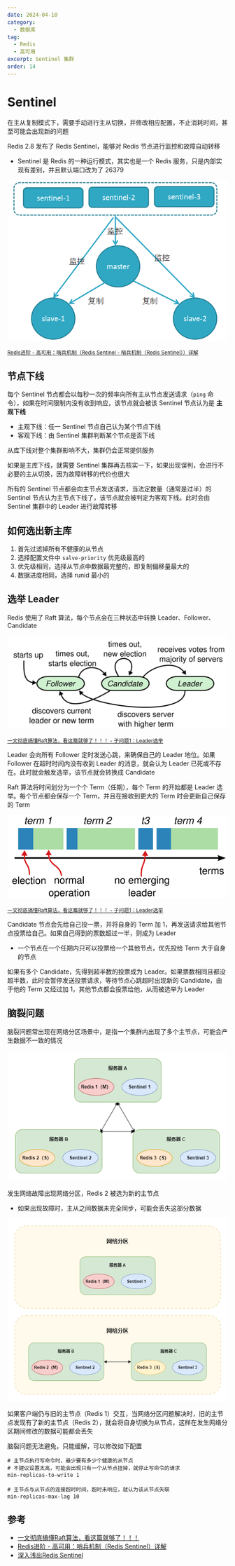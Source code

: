 ```yaml
---
date: 2024-04-10
category:
  - 数据库
tag:
  - Redis
  - 高可用
excerpt: Sentinel 集群
order: 14
---
```


# Sentinel

在主从复制模式下，需要手动进行主从切换，并修改相应配置，不止消耗时间，甚至可能会出现新的问题

Redis 2.8 发布了 Redis Sentinel，能够对 Redis 节点进行监控和故障自动转移

- Sentinel 是 Redis 的一种运行模式，其实也是一个 Redis 服务，只是内部实现有差别，并且默认端口改为了 26379

![](./md.assets/sentinel.png)

<small>[Redis进阶 - 高可用：哨兵机制（Redis Sentinel - 哨兵机制（Redis Sentinel））详解](https://pdai.tech/md/db/nosql-redis/db-redis-x-sentinel.html)</small>

## 节点下线

每个 Sentinel 节点都会以每秒一次的频率向所有主从节点发送请求（`ping` 命令），如果在时间限制内没有收到响应，该节点就会被该 Sentinel 节点认为是 **主观下线**

- 主观下线：任一 Sentinel 节点自己认为某个节点下线
- 客观下线：由 Sentinel 集群判断某个节点是否下线

从库下线对整个集群影响不大，集群仍会正常提供服务

如果是主库下线，就需要 Sentinel 集群再去核实一下，如果出现误判，会进行不必要的主从切换，因为故障转移的代价也很大

所有的 Sentinel 节点都会向主节点发送请求，当法定数量（通常是过半）的 Sentinel 节点认为主节点下线了，该节点就会被判定为客观下线。此时会由 Sentinel 集群中的 Leader 进行故障转移

## 如何选出新主库

1. 首先过滤掉所有不健康的从节点
2. 选择配置文件中 `salve-priority` 优先级最高的
3. 优先级相同，选择从节点中数据最完整的，即复制偏移量最大的
4. 数据进度相同，选择 runid 最小的

## 选举 Leader

Redis 使用了 Raft 算法，每个节点会在三种状态中转换 Leader、Follower、Candidate

![](./md.assets/raft_role.png)

<small>[一文彻底搞懂Raft算法，看这篇就够了！！！ - 子问题1：Leader选举](https://juejin.cn/post/7218915344130359351)</small>

Leader 会向所有 Follower 定时发送心跳，来确保自己的 Leader 地位。如果 Follower 在超时时间内没有收到 Leader 的消息，就会认为 Leader 已死或不存在。此时就会触发选举，该节点就会转换成 Candidate

Raft 算法将时间划分为一个个 Term（任期），每个 Term 的开始都是 Leader 选举。每个节点都会保存一个 Term，并且在接收到更大的 Term 时会更新自己保存的 Term

![](./md.assets/raft_term.png)

<small>[一文彻底搞懂Raft算法，看这篇就够了！！！ - 子问题1：Leader选举](https://juejin.cn/post/7218915344130359351)</small>

Candidate 节点会先给自己投一票，并将自身的 Term 加 1，再发送请求给其他节点投票给自己。如果自己得到的票数超过一半，则成为 Leader

- 一个节点在一个任期内只可以投票给一个其他节点，优先投给 Term 大于自身的节点

如果有多个 Candidate，先得到超半数的投票成为 Leader。如果票数相同且都没超半数，此时会暂停发送投票请求，等待节点心跳超时出现新的 Candidate，由于他的 Term 又经过加 1，其他节点都会投票给他，从而被选举为 Leader

## 脑裂问题

脑裂问题常出现在网络分区场景中，是指一个集群内出现了多个主节点，可能会产生数据不一致的情况

![](./md.assets/brain_split_1.png)

发生网络故障出现网络分区，Redis 2 被选为新的主节点

- 如果出现故障时，主从之间数据未完全同步，可能会丢失这部分数据

![](./md.assets/brain_split_2.png)

如果客户端仍与旧的主节点（Redis 1）交互，当网络分区问题解决时，旧的主节点发现有了新的主节点（Redis 2），就会将自身切换为从节点，这样在发生网络分区期间修改的数据可能都会丢失

脑裂问题无法避免，只能缓解，可以修改如下配置

```shell
# 主节点执行写命令时，最少要有多少个健康的从节点
# 不建议设置太高，可能会出现只有一个从节点挂掉，就停止写命令的请求
min-replicas-to-write 1

# 主节点与从节点的连接超时时间，超时未响应，就认为该从节点失联
min-replicas-max-lag 10
```

## 参考

- [一文彻底搞懂Raft算法，看这篇就够了！！！](https://juejin.cn/post/7218915344130359351)
- [Redis进阶 - 高可用：哨兵机制（Redis Sentinel）详解](https://pdai.tech/md/db/nosql-redis/db-redis-x-sentinel.html)
- [深入浅出Redis Sentinel](https://wiyi.org/redis-sentinel.html)

